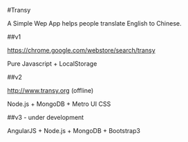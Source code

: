 #Transy

A Simple Wep App helps people translate English to Chinese.

##v1

https://chrome.google.com/webstore/search/transy

Pure Javascript + LocalStorage

##v2

http://www.transy.org (offline)

Node.js + MongoDB + Metro UI CSS

##v3 - under development

AngularJS + Node.js + MongoDB + Bootstrap3
